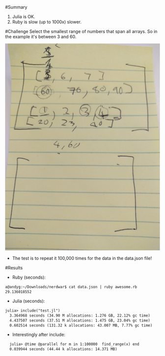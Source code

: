 #Summary
1. Julia is OK.
2. Ruby is slow (up to 1000x) slower.

#Challenge
Select the smallest range of numbers that span all arrays. So in the example it's between 3 and 60.

![The Challenge](/images/challenge.jpg)

* The test is to repeat it 100,000 times for the data in the data.json file!

#Results
* Ruby (seconds): 
```
a@andyg:~/Downloads/nerdwar$ cat data.json | ruby awesome.rb 
29.136018552
```
* Julia (seconds):
```
julia> include("test.jl")
  3.364968 seconds (34.90 M allocations: 1.276 GB, 22.12% gc time)
  4.437507 seconds (37.51 M allocations: 1.475 GB, 23.04% gc time)
  0.602514 seconds (131.32 k allocations: 43.007 MB, 7.77% gc time)
```
* Interestingly after include:
```
  julia> @time @parallel for m in 1:100000  find_range(x) end
  0.039944 seconds (44.44 k allocations: 14.371 MB)
```

